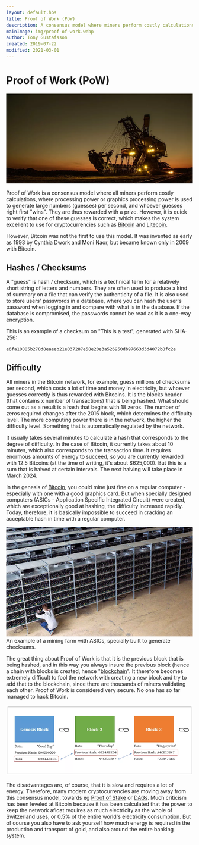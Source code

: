 ```yaml
---
layout: default.hbs
title: Proof of Work (PoW)
description: A consensus model where miners perform costly calculations to calculate millions of checksums per second, and where the winner is rewarded in the currency of the currency.
mainImage: img/proof-of-work.webp
author: Tony Gustafsson
created: 2019-07-22
modified: 2021-03-01
---
```


# Proof of Work (PoW)

![Proof of Work](../img/proof-of-work.webp 'Proof of Work')

Proof of Work is a consensus model where all miners perform costly calculations, where processing power or graphics processing power is used to generate large numbers (guesses) per second, and whoever guesses right first "wins". They are thus rewarded with a prize. However, it is quick to verify that one of these guesses is correct, which makes the system excellent to use for cryptocurrencies such as [Bitcoin](/cryptocurrencies/bitcoin.html) and [Litecoin](/cryptocurrencies/litecoin.html).

However, Bitcoin was not the first to use this model. It was invented as early as 1993 by Cynthia Dwork and Moni Naor, but became known only in 2009 with Bitcoin.

## Hashes / Checksums

A "guess" is hash / checksum, which is a technical term for a relatively short string of letters and numbers. They are often used to produce a kind of summary on a file that can verify the authenticity of a file. It is also used to store users' passwords in a database, where you can hash the user's password when logging in and compare with what is in the database. If the database is compromised, the passwords cannot be read as it is a one-way encryption.

This is an example of a checksum on "This is a test", generated with SHA-256:

```
e6fa10085b270d8eaeeb21e037287e58e20e3a526950db97663d3d4072b8fc2e
```

## Difficulty

All miners in the Bitcoin network, for example, guess millions of checksums per second, which costs a lot of time and money in electricity, but whoever guesses correctly is thus rewarded with Bitcoins. It is the blocks header (that contains x number of transactions) that is being hashed. What should come out as a result is a hash that begins with 18 zeros. The number of zeros required changes after the 2016 block, which determines the difficulty level. The more computing power there is in the network, the higher the difficulty level. Something that is automatically regulated by the network.

It usually takes several minutes to calculate a hash that corresponds to the degree of difficulty. In the case of Bitcoin, it currently takes about 10 minutes, which also corresponds to the transaction time. It requires enormous amounts of energy to succeed, so you are currently rewarded with 12.5 Bitcoins (at the time of writing, it's about $625,000). But this is a sum that is halved at certain intervals. The next halving will take place in March 2024.

In the genesis of [Bitcoin](/cryptocurrencies/bitcoin.html), you could mine just fine on a regular computer - especially with one with a good graphics card. But when specially designed computers (ASICs - Application Specific Integrated Circuit) were created, which are exceptionally good at hashing, the difficulty increased rapidly. Today, therefore, it is basically impossible to succeed in cracking an acceptable hash in time with a regular computer.

![Mining farm](../img/mining-farm.webp 'Mining farm') An example of a mining farm with ASICs, specially built to generate checksums.

The great thing about Proof of Work is that it is the previous block that is being hashed, and in this way you always insure the previous block (hence a chain with blocks is created, hence "[blockchain](/technology/blockchains.html)". It therefore becomes extremely difficult to fool the network with creating a new block and try to add that to the blockchain, since there are thousands of miners validating each other. Proof of Work is considered very secure. No one has so far managed to hack Bitcoin.

![Förklaring av Proof of Work](../img/proof-of-work-explanation.webp 'Förklaring av Proof of Work')

The disadvantages are, of course, that it is slow and requires a lot of energy. Therefore, many modern cryptocurrencies are moving away from this consensus model, towards eg [Proof of Stake](/technology/proof-of-stake.html) or [DAGs](/technology/directed-acyclic-graphs.html). Much criticism has been leveled at Bitcoin because it has been calculated that the power to keep the network afloat requires as much electricity as the whole of Switzerland uses, or 0.5% of the entire world's electricity consumption. But of course you also have to ask yourself how much energy is required in the production and transport of gold, and also around the entire banking system.

